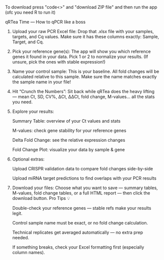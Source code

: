 To download press "code<>" and "download ZIP file" and then run the app (ofc you need R to run it)


qRTea Time — How to qPCR like a boss

1. Upload your raw PCR Excel file:
Drop that .xlsx file with your samples, targets, and Cq values. Make sure it has these columns exactly: Sample, Target, and Cq.

2. Pick your reference gene(s):
The app will show you which reference genes it found in your data. Pick 1 or 2 to normalize your results. (If unsure, pick the ones with stable expression!)

3. Name your control sample:
This is your baseline. All fold changes will be calculated relative to this sample. Make sure the name matches exactly the sample name in your file!

4. Hit “Crunch the Numbers”:
Sit back while qRTea does the heavy lifting — mean Ct, SD, CV%, ΔCt, ΔΔCt, fold change, M-values… all the stats you need.

5. Explore your results:

    Summary Table: overview of your Ct values and stats

    M-values: check gene stability for your reference genes

    Delta Fold Change: see the relative expression changes

    Fold Change Plot: visualize your data by sample & gene

6. Optional extras:

    Upload CRISPR validation data to compare fold changes side-by-side

    Upload miRNA target predictions to find overlaps with your PCR results

7. Download your files:
Choose what you want to save — summary tables, M-values, fold change tables, or a full HTML report — then click the download button.
Pro Tips 💡

    Double-check your reference genes — stable refs make your results legit.

    Control sample name must be exact, or no fold change calculation.

    Technical replicates get averaged automatically — no extra prep needed.

    If something breaks, check your Excel formatting first (especially column names).
